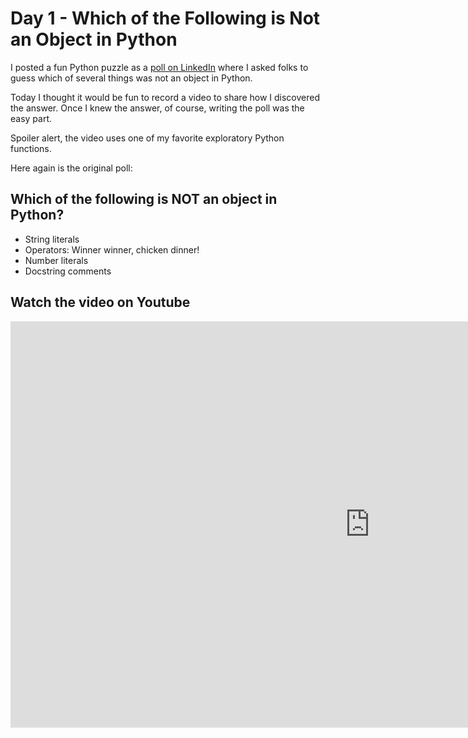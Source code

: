 # Day 1 - Which of the Following is Not an Object in Python

I posted a fun Python puzzle as a [poll on LinkedIn](https://www.linkedin.com/posts/codesolid_activity-6876639846971015168-Sd-l/) where I asked folks to guess which of several things was not an object in Python.

Today I thought it would be fun to record a video to share how I discovered the answer.  Once I knew the answer, of course, writing the poll was the easy part.

Spoiler alert, the video uses one of my favorite exploratory Python functions.

Here again is the original poll:

## Which of the following is NOT an object in Python?

* String literals
* Operators:  Winner winner, chicken dinner!
* Number literals
* Docstring comments

## Watch the video on Youtube

<iframe width="1150" height="650" src="https://www.youtube.com/embed/ZM7iA9p-3qs" title="YouTube video player" frameborder="0" allow="accelerometer; autoplay; clipboard-write; encrypted-media; gyroscope; picture-in-picture" allowfullscreen></iframe>